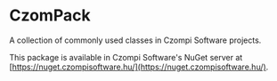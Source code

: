 # CzomPack

A collection of commonly used classes in Czompi Software projects.

This package is available in Czompi Software's NuGet server at [https://nuget.czompisoftware.hu/](https://nuget.czompisoftware.hu/).
